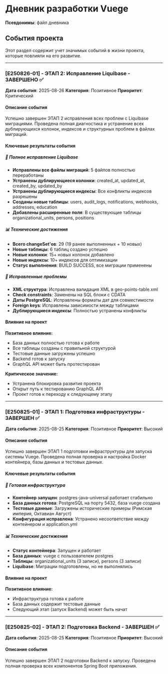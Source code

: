 # Дневник разработки Vuege

**Псевдонимы**: файл дневника

## События проекта

Этот раздел содержит учет значимых событий в жизни проекта, которые повлияли на его развитие.

---

### [E250826-01] - ЭТАП 2: Исправление Liquibase - ЗАВЕРШЕНО ✅

**Дата события**: 2025-08-26
**Категория**: Позитивное
**Приоритет**: Критический

#### Описание события
Успешно завершен ЭТАП 2 исправления всех проблем с Liquibase миграциями. Проведена полная диагностика и устранение всех дублирующихся колонок, индексов и структурных проблем в файлах миграций.

#### Ключевые результаты события

##### 🎯 Полное исправление Liquibase
- **Исправлены все файлы миграций**: 5 файлов полностью переработаны
- **Устранены дублирующиеся колонки**: created_at, updated_at, created_by, updated_by
- **Устранены дублирующиеся индексы**: Все конфликты индексов разрешены
- **Созданы новые таблицы**: users, audit_logs, notifications, webhooks, addresses, education
- **Добавлены расширенные поля**: В существующие таблицы organizational_units, persons, positions

##### 📊 Технические достижения
- **Всего changeSet'ов**: 29 (19 ранее выполненных + 10 новых)
- **Новые таблицы**: 6 таблиц создано успешно
- **Новые колонки**: 15+ новых колонок добавлено
- **Новые индексы**: 10+ индексов для оптимизации
- **Статус выполнения**: BUILD SUCCESS, все миграции применены

##### 🔧 Исправленные проблемы
- **XML структура**: Исправлена валидация XML в geo-points-table.xml
- **Check constraints**: Заменены на SQL блоки с CDATA
- **Даты PostgreSQL**: Исправлены форматы дат для совместимости
- **Foreign keys**: Исправлены зависимости между таблицами
- **Дублирующиеся индексы**: Полностью устранены конфликты

#### Влияние на проект
**Позитивное влияние:**
- База данных полностью готова к работе
- Все таблицы созданы с правильной структурой
- Тестовые данные загружены успешно
- Backend готов к запуску
- GraphQL API может быть протестирован

**Критическое значение:**
- Устранена блокировка развития проекта
- Открыт путь к тестированию GraphQL API
- Проект готов к переходу к следующему этапу

---

### [E250825-01] - ЭТАП 1: Подготовка инфраструктуры - ЗАВЕРШЕН ✅

**Дата события**: 2025-08-25
**Категория**: Позитивное
**Приоритет**: Высокий

#### Описание события
Успешно завершен ЭТАП 1 подготовки инфраструктуры для запуска системы Vuege. Проведена полная проверка и настройка Docker контейнера, базы данных и тестовых данных.

#### Ключевые результаты события

##### 🎯 Готовая инфраструктура
- **Контейнер запущен**: postgres-java-universal работает стабильно
- **База данных готова**: PostgreSQL на порту 5432, база vuege создана
- **Тестовые данные**: Загружены исторические примеры (Римская империя, Октавиан Август)
- **Конфигурация исправлена**: Устранено несоответствие между контейнером и application.yml

##### 📊 Технические достижения
- **Статус контейнера**: Запущен и работает
- **База данных**: vuege с пользователем postgres
- **Таблицы**: organizational_units (3 записи), persons (3 записи)
- **Liquibase**: Миграции подготовлены, но не выполнялись

#### Влияние на проект
**Позитивное влияние:**
- Инфраструктура готова к работе
- База данных содержит тестовые данные
- Следующий этап (запуск Backend) может быть начат

---

### [E250825-02] - ЭТАП 2: Подготовка Backend - ЗАВЕРШЕН ✅

**Дата события**: 2025-08-25
**Категория**: Позитивное
**Приоритет**: Высокий

#### Описание события
Успешно завершен ЭТАП 2 подготовки Backend к запуску. Проведена полная проверка всех компонентов Spring Boot приложения.